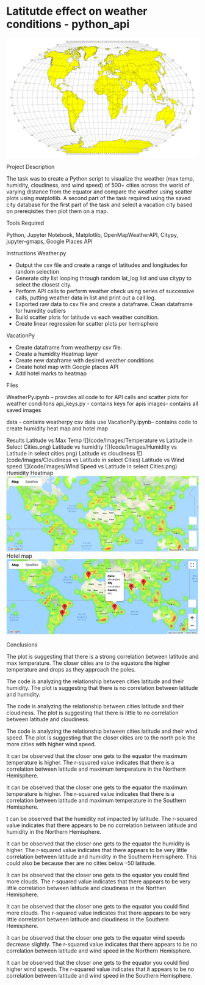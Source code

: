 # Latitutde effect on weather conditions - python_api

![](code/Images/equatorsign.png)

Project Description

The task was to create a Python script to visualize the weather (max temp, humidity, cloudiness, and wind speed) of 500+ cities across the world of varying distance from the equator and compare the weather using scatter plots using matplotlib. A second part of the task required using the saved city database for the first part of the task and select a vacation city based on prereqisites then plot them on a map.

Tools Required

Python, 
Jupyter Notebook, 
Matplotlib,
OpenMapWeatherAPI,
Citypy,
jupyter-gmaps,
Google Places API

Instructions
Weather.py
- Output the csv file and create a range of latitudes and longitudes for random selection
- Generate city list looping through random lat_log list and use citypy to select the closest city. 
- Perform API calls to perform weather check using series of successive calls, putting weather data in list and print out a call log.
- Exported raw data to csv file and create a dataframe. Clean dataframe for humidity outliers 
- Build scatter plots for latitude vs each weather condition.
- Create linear regression for scatter plots per hemisphere

VacationPy
- Create dataframe from weatherpy csv file.
- Create a humidity Heatmap layer
- Create new dataframe with desired weather conditions
- Create hotel map with Google places API
- Add hotel marks to heatmap


Files

WeatherPy.ipynb – provides all code to for API calls and scatter plots for weather condiitons
api_keys.py - contains keys for apis
images- contains all saved images

data – contains weatherpy csv data use
VacationPy.ipynb– contains code to create humidity heat map and hotel map


Results
Latitude vs Max Temp
![](code/Images/Temperature vs Latitude in Select Cities.png)
Latitude vs humidity
![](code/Images/Humidity vs Latitude in select cities.png)
Latitude vs cloudiness
![](code/Images/Cloudiness vs Latitude in select Cities)
Latitude vs Wind speed
![](code/Images/WInd Speed vs Latitude in select Cities.png)
Humidity Heatmap
![](code/Images/heatmap.png)
Hotel map
![](code/Images/hotel_map.png)

Conclusions

The plot is suggesting that there is a strong correlation between latitude and max temperature. The closer cities are to the equators the higher temperature and drops as they approach the poles.

The code is analyzing the relationship between cities latitude and their humidity. The plot is suggesting that there is no correlation between latitude and humidity.

The code is analyzing the relationship between cities latitude and their cloudiness. The plot is suggesting that there is little to no correlation between latitude and cloudiness.

The code is analyzing the relationship between cities latitude and their wind speed. The plot is suggesting that the closer cities are to the north pole the more cities with higher wind speed.

It can be observed that the closer one gets to the equator the maximum temperature is higher. The r-squared value indicates that there is a correlation between latitude and maximum temperature in the Northern Hemisphere.

It can be observed that the closer one gets to the equator the maximum temperature is higher. The r-squared value indicates 
that there is a correlation between latitude and maximum temperature in the Southern Hemisphere. 

t can be observed that the humidity not impacted by latitude. The r-squared value indicates that there appears to be no correlation between latitude and humidity in the Northern Hemisphere.

It can be observed that the closer one gets to the equator the humidity is higher. The r-squared value indicates that there appears to be very little correlation between latitude and humidity in the Southern Hemisphere. This could also be because ther are no cities below -50 latitude.

It can be observed that the closer one gets to the equator you could find more clouds. The r-squared value indicates that there appears to be very little correlation between latitude and cloudiness in the Northen Hemisphere.

It can be observed that the closer one gets to the equator you could find more clouds. The r-squared value indicates that there appears to be very little correlation between latitude and cloudiness in the Southern Hemisphere.

It can be observed that the closer one gets to the equator wind speeds decrease slightly. The r-squared value indicates that there appears to be no correlation between latitude and wind speed in the Northern Hemisphere.

 It can be observed that the closer one gets to the equator you could find higher wind speeds. The r-squared value indicates that it appears to be no correlation between latitude and wind speed in the Southern Hemisphere.





